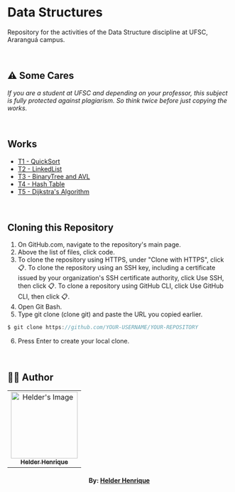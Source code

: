 # Data Structures
Repository for the activities of the Data Structure discipline at UFSC, Araranguá campus.

<br>

## ⚠️ Some Cares
*If you are a student at UFSC and depending on your professor, this subject is fully protected against plagiarism. So think twice before just copying the works.*

<br>

## Works

- [T1 - QuickSort](https://github.com/helderhsilva/Data-Structures/tree/main/Trabalhos/Unidade_2)
- [T2 - LinkedList](https://github.com/helderhsilva/Data-Structures/tree/main/Trabalhos/Unidade_3)
- [T3 - BinaryTree and AVL](https://github.com/helderhsilva/Data-Structures/tree/main/Trabalhos/Unidade_4)
- [T4 - Hash Table](https://github.com/helderhsilva/Data-Structures/tree/main/Trabalhos/Unidade_5)
- [T5 - Dijkstra's Algorithm](https://github.com/helderhsilva/Data-Structures/tree/main/Trabalhos/Unidade_6)

<br>

## Cloning this Repository
1. On GitHub.com, navigate to the repository's main page.
2. Above the list of files, click code.
3. To clone the repository using HTTPS, under "Clone with HTTPS", click 📋. To clone the repository using an SSH key, including a certificate issued by your organization's SSH certificate authority, click Use SSH, then click 📋. To clone a repository using GitHub CLI, click Use GitHub CLI, then click 📋.
4. Open Git Bash.
5. Type git clone (clone git) and paste the URL you copied earlier.
```c
$ git clone https://github.com/YOUR-USERNAME/YOUR-REPOSITORY
```
6. Press Enter to create your local clone.

<br>

## 👨‍💻 Author

<table align="center">
    <tr>
        <td align="center">
            <a href="https://github.com/helderhsilva">
                <img src="https://ik.imagekit.io/helderhsilva/myAvatar_1RkEQbhir.png?ik-sdk-version=javascript-1.4.3&updatedAt=1643634706178" width="150px;" alt="Helder's Image" />
                <br />
                <sub><b>Helder Henrique</b></sub>
            </a>
        </td>    
    </tr>
</table>
<h4 align="center">
   By: <a href="https://www.linkedin.com/in/helderhsilva/" target="_blank"> Helder Henrique </a>
</h4>

